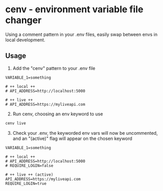 # cenv - environment variable file changer

Using a comment pattern in your .env files, easily swap between envs in local development.

## Usage

1. Add the "cenv" pattern to your .env file
```.env
VARIABLE_1=something

# ++ local ++
# API_ADDRESS=http://localhost:5000

# ++ live ++
# API_ADDRESS=https://myliveapi.com
```

2. Run cenv, choosing an env keyword to use
```bash
cenv live
```

3. Check your .env, the keyworded env vars will now be uncommented, and an "(active)" flag will appear on the chosen keyword
```.env
VARIABLE_1=something

# ++ local ++
# API_ADDRESS=http://localhost:5000
# REQUIRE_LOGIN=false

# ++ live ++ (active)
API_ADDRESS=https://myliveapi.com
REQUIRE_LOGIN=true
```
